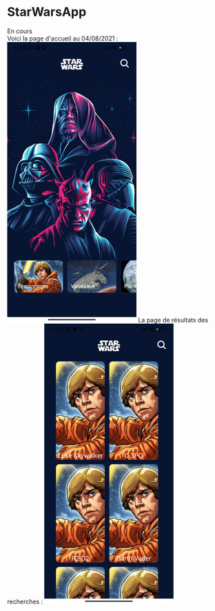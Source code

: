 # StarWarsApp
En cours <br/>
Voici la page d'accueil au 04/08/2021 : <br/>
<img src="https://github.com/Mehdi-17/StarWarsApp/blob/f11006bfcd8403e2b04e77139578bbd309198cab/assets/avancement/homepage.jpeg" alt="plot" width="300"/>
La page de résultats des recherches :
<img src="https://github.com/Mehdi-17/StarWarsApp/blob/f11006bfcd8403e2b04e77139578bbd309198cab/assets/avancement/SearchPage.jpeg" alt="plot" width="300"/>

